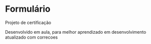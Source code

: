 # Formulário

 Projeto de certificação
 
 Desenvolvido em aula, para melhor aprendizado em desenvolvimento 
atualizado com correcoes
